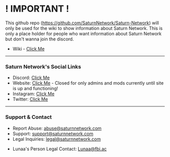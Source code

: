 # ! IMPORTANT !
This github repo (https://github.com/SaturnNetwork/Saturn-Network) will only be used for the wiki to show information about Saturn Network.
This is only a place holder for people who want information about Saturn Network but don't wanna join the discord.

* Wiki - [Click Me](https://github.com/SaturnNetwork/Saturn-Network/wiki)

---
### Saturn Network's Social Links
- Discord: [Click Me](https://discord.gg/6RawDkyq5D)
- Website: [Click Me](https://website-landing.skidlunaa.repl.co/) - Closed for only admins and mods currently until site is up and functioning!
- Instagram: [Click Me](https://www.instagram.com/SaturnNetworkUS/)
- Twitter: [Click Me](https://twitter.com/SaturnNetworkUS)

---
### Support & Contact

+ Report Abuse: abuse@saturnnetwork.com
+ Support: support@saturnnetwork.com
+ Legal Inquiries: legal@saturnnetwork.com
- Lunaa's Person Legal Contact: Lunaa@fbi.ac
